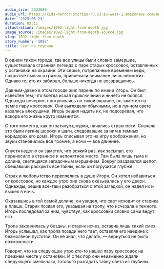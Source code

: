 ```yaml
---
audio_size: 2623680
audio_url: https://kids-horror-stories-ru.s3.eu-west-1.amazonaws.com/audio/1092-light-from-depth.mp3
date: '2025-06-23'
duration: 02:11
illustration: /images/1092-light-from-depth.jpg
image_source: /images/1092-light-from-depth-source.jpg
slug: 1092-light-from-depth
story_number: '1092'
title: Свет из глубины
---
```


В одном тихом городе, где все улицы были словно замершие, существовала странная легенда о паре старых кроссовок, оставленных у остановки на окраине. Эти серые, потрепанные временем кеды, покрытые пылью и грязью, привлекали внимание лишь немногих. Однако те, кто их забирал, больше никогда не возвращались.

Давным-давно в этом городе жил парень по имени Игорь. Он был известен тем, что всегда искал приключений и ничего не боялся. Однажды вечером, прогуливаясь по тихой окраине, он заметил на земле пару кроссовок. Они выглядели обычными, но в лунном свете казались влекущими. Игорь решил надеть их, не подозревая, что вскоре его жизнь круто изменится.

С того момента, как он затянул шнурки, начались странности. Сначала это были легкие шорохи и шаги, следовавшие за ним в темных коридорах его дома. Игорь списывал это на игру воображения, но звуки становились все громче, а ночи — все длиннее.

Спустя неделю он заметил, что всякий раз, как засыпал, его переносило в странное и непонятное место. Там была лишь тьма и долина, светящаяся загадочным мерцанием. Вокруг раздавался шепот, обещавший раскрыть все тайны, если он погрузится глубже.

Страх и любопытство переплелись в душе Игоря. Он хотел избавиться от кроссовок, но каждое утро они снова оказывались у его двери. Однажды, решив всё-таки разобраться с этой загадкой, он надел их и вышел в ночь.

Оказавшись в той самой долине, он увидел, что свет исходит от старика в плаще. Старик позвал его, указывая на тропу, что исчезала в темноте. Игорь последовал за ним, чувствуя, как кроссовки словно сами ведут его.

Тропа закончилась у бездны, и старик исчез, оставив лишь тихий смех. Игорь услышал, как тропа позади него тает, оставляя его наедине с безмолвной пустотой. Он не знал, что делать, — вернуться не было возможности.

Говорят, что на следующее утро кто-то нашел пару кроссовок на прежнем месте у остановки. И с тех пор они неизменно ждали следующего смельчака, готового разгадать тайну света из глубины.